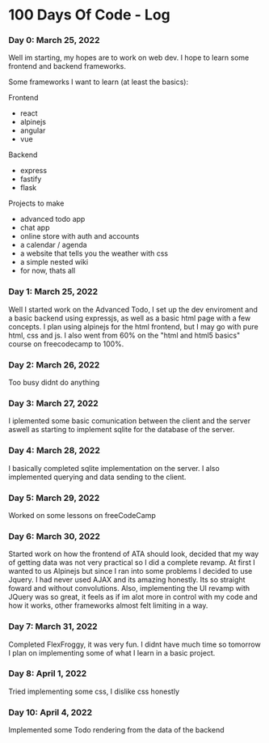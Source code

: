 # 100 Days Of Code - Log

### Day 0: March 25, 2022
Well im starting, my hopes are to work on web dev. I hope to learn some frontend and backend frameworks.

Some frameworks I want to learn (at least the basics):

Frontend
- react
- alpinejs
- angular
- vue

Backend
- express
- fastify
- flask

Projects to make
- advanced todo app
- chat app
- online store with auth and accounts
- a calendar / agenda
- a website that tells you the weather with css
- a simple nested wiki
- for now, thats all

### Day 1: March 25, 2022
Well I started work on the Advanced Todo, I set up the dev enviroment and a basic backend using expressjs, as well as a basic html page with a few concepts. I plan using alpinejs for the html frontend, but I may go with pure html, css and js. I also went from 60% on the "html and html5 basics" course on freecodecamp to 100%.

### Day 2: March 26, 2022
Too busy didnt do anything

### Day 3: March 27, 2022
I iplemented some basic comunication between the client and the server aswell as starting to implement sqlite for the database of the server.

### Day 4: March 28, 2022
I basically completed sqlite implementation on the server. I also implemented querying and data sending to the client.

### Day 5: March 29, 2022
Worked on some lessons on freeCodeCamp

### Day 6: March 30, 2022
Started work on how the frontend of ATA should look, decided that my way of getting data was not very practical so I did a complete revamp. At first I wanted to us Alpinejs but since I ran into some problems I decided to use Jquery. I had never used AJAX and its amazing honestly. Its so straight foward and without convolutions. Also, implementing the UI revamp with JQuery was so great, it feels as if im alot more in control with my code and how it works, other frameworks almost felt limiting in a way.

### Day 7: March 31, 2022
Completed FlexFroggy, it was very fun. I didnt have much time so tomorrow I plan on implementing some of what I learn in a basic project.

### Day 8: April 1, 2022
Tried implementing some css, I dislike css honestly

### Day 10: April 4, 2022
Implemented some Todo rendering from the data of the backend
